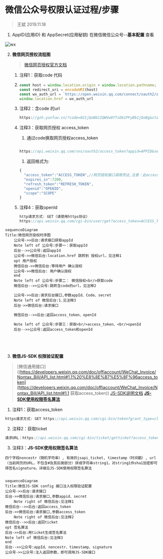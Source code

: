 # 微信公众号权限认证过程/步骤

> 王斌 2019.11.18

1. AppID(应用ID) 和  AppSecret(应用秘钥)  在微信微信公众号--**基本配置** 查看

![wx](../image/wx.png)

2. **微信网页授权流程图**

   > [微信网页授权官方文档](https://developers.weixin.qq.com/doc/offiaccount/OA_Web_Apps/Wechat_webpage_authorization.html)

   1. 注释1：获取code 代码

   2. ```javascript
      const host = window.location.origin + window.location.pathname;
      const redirect_uri = encodeURI(host)
      const wx_auth_url = `https://open.weixin.qq.com/connect/oauth2/authorize?appid=${appid}&redirect_uri=${redirect_uri}&response_type=code&scope=snsapi_base&state=${state}&connect_redirect=1#wechat_redirect`
      window.location.href = wx_auth_url
      ```

   3. 注释2：含code 的url

      ```javascript
      https://gzh.yunfuw.cn/?code=021jQoBb1IQWVw0YTsDb1PFyBb1jQoBg&state=
      ```

   4. 注释3：获取网页授权 access_token

      1. 通过code换取网页授权access_token

      ```javascript
      
      https://api.weixin.qq.com/sns/oauth2/access_token?appid=APPID&secret=SECRET&code=CODE&grant_type=authorization_code
      
      ```

      1. 返回格式为:

      ```javascript
      {
        "access_token":"ACCESS_TOKEN",//网页授权接口调用凭证,注意：此access_token与基础支持的access_token不同
        "expires_in":7200,
        "refresh_token":"REFRESH_TOKEN",
        "openid":"OPENID",
        "scope":"SCOPE" 
      }
      
      
      ```

      

   5. 注释4：获取openId

      ```javascript
      http请求方式: GET（请使用https协议）
      https://api.weixin.qq.com/cgi-bin/user/get?access_token=ACCESS_TOKEN&next_openid=NEXT_OPENID
      ```

      

```mermaid
sequenceDiagram
Title:微信网页授权时序图
	公众号->>后台:请求接口获取appId
	Note left of 公众号:步骤一：获取appId
	后台-->>公众号:返回appId
	公众号->>微信后台:location.href 跳转到 授权url，见注释1
	opt 用户授权
	微信后台->>微信后台:等待用户 确认授权
	公众号->>微信后台: 用户确认授权
	end
	Note left of 公众号:步骤二： 微信授权<br/>获取code
	微信后台-->>公众号:跳转含code的url，见注释2
	
	公众号->>后台:请求后台接口,参数appId、Code、secret
	Note left of 微信后台:1.见注释3
	后台->>微信后台:请求接口
	
	微信后台-->>后台:返回access_token、openId

	Note left of 公众号:步骤三：获取<br/>access_token、<br/>openId
	后台-->>公众号:返回access_token和openId
	
	
	
 
```

3. **微信JS-SDK 权限验证配置**

> [微信通用接口]([https://developers.weixin.qq.com/doc/offiaccount/WeChat_Invoice/Nontax_Bill/API_list.html#1.1%20%E8%8E%B7%E5%8F%96access_token](https://developers.weixin.qq.com/doc/offiaccount/WeChat_Invoice/Nontax_Bill/API_list.html#1.1 获取access_token))   [JS-SDK说明文档](https://developers.weixin.qq.com/doc/offiaccount/OA_Web_Apps/JS-SDK.html#62) [**JS-SDK使用权限签名算法**](https://developers.weixin.qq.com/doc/offiaccount/OA_Web_Apps/JS-SDK.html#62)

1. 注释1：获取access_token

```javascript
https请求方式: GET https://api.weixin.qq.com/cgi-bin/token?grant_type=client_credential&appid=APPID&secret=APPSECRET
```

2. 注释2：获取ticket

```javascript
请求URL：https://api.weixin.qq.com/cgi-bin/ticket/getticket?access_token=ACCESS_TOKEN&type=wx_card
```

3. 注释3：**JS-SDK使用权限签名算法**

```
四个字段noncestr（随机字符串）, 有效的jsapi_ticket, timestamp（时间戳）, url（当前网页的URL，不包含#及其后面部分）拼成字符串string1，对string1作sha1加密即可得签名signature。详细见JS-SDK使用权限签名算法


```



```mermaid
sequenceDiagram
Title:微信JS-SDK config 接口注入权限验证配置
公众号->>后台:请求接口
后台->>微信后台:请求接口,参数appid、secret
	Note right of 微信后台:见注释1
微信后台-->>后台:返回access_token
后台->>微信后台:请求接口,参数access_token
	Note right of 微信后台:见注释2
微信后台-->>后台:返回ticket
opt 签名算法
后台->>后台:用ticket生成签名算法
Note left of 微信后台:见注释3
end
后台-->>公众号:appId、noncestr、timestamp、signature
公众号->>公众号:注入返回参数，即可调用JS-SDK接口

```

